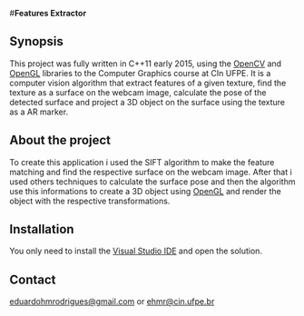 #**Features Extractor**

## Synopsis

This project was fully written in C++11 early 2015, using the [OpenCV](opencv.org) and [OpenGL](www.opengl.org) libraries to the Computer Graphics course at CIn UFPE. It is a computer vision algorithm that extract features of a given texture, find the texture as a surface on the webcam image, calculate the pose of the detected surface and project a 3D object on the surface using the texture as a AR marker.

## About the project

To create this application i used the SIFT algorithm to make the feature matching and find the respective surface on the webcam image. After that i used others techniques to calculate the surface pose and then the algorithm use this informations to create a 3D object using [OpenGL](www.opengl.org) and render the object with the respective transformations.

## Installation

You only need to install the [Visual Studio IDE](www.visualstudio.com) and open the solution.

## Contact
eduardohmrodrigues@gmail.com or ehmr@cin.ufpe.br